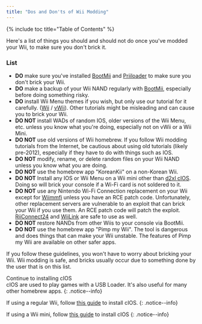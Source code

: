 ```yaml
---
title: "Dos and Don'ts of Wii Modding"
---
```


{% include toc title="Table of Contents" %}

Here's a list of things you should and should not do once you've modded your Wii, to make sure you don't brick it.

### List

+ **DO** make sure you've installed [BootMii](bootmii) and [Priiloader](priiloader) to make sure you don't brick your Wii.
+ **DO** make a backup of your Wii NAND regularly with [BootMii](bootmii), especially before doing something risky.
+ **DO** install Wii Menu themes if you wish, but only use our tutorial for it carefully. ([Wii](themes) / [vWii](themes-vwii)). Other tutorials might be misleading and can cause you to brick your Wii.
+ **DO NOT** install WADs of random IOS, older versions of the Wii Menu, etc. unless you know what you're doing, especially not on vWii or a Wii Mini.
+ **DO NOT** use old versions of Wii homebrew. If you follow Wii modding tutorials from the Internet, be cautious about using old tutorials (likely pre-2012), especially if they have to do with things such as IOS.
+ **DO NOT** modify, rename, or delete random files on your Wii NAND unless you know what you are doing.
+ **DO NOT** use the homebrew app "KoreanKii" on a non-Korean Wii.
+ **DO NOT** Install any IOS or Wii Menu on a Wii mini other than [d2xl cIOS](cios-mini). Doing so will brick your console if a Wi-Fi card is not soldered to it.
+ **DO NOT** use any Nintendo Wi-Fi Connection replacement on your Wii except for [Wiimmfi](wiimmfi) unless you have an RCE patch code. Unfortunately, other replacement servers are vulnerable to an exploit that can brick your Wii if you use them. An RCE patch code will patch the exploit. [RiiConnect24](riiconnect24) and [WiiLink](wiilink) are safe to use as well.
+ **DO NOT** restore NANDs from other Wiis to your console via BootMii.
+ **DO NOT** use the homebrew app "Pimp my Wii". The tool is dangerous and does things that can make your Wii unstable. The features of Pimp my Wii are available on other safer apps.

If you follow these guidelines, you won't have to worry about bricking your Wii. Wii modding is safe, and bricks usually occur due to something done by the user that is on this list.

Continue to installing cIOS<br>
cIOS are used to play games with a USB Loader. It's also useful for many other homebrew apps.
{: .notice--info}

If using a regular Wii, follow [this guide](cios) to install cIOS.
{: .notice--info}

If using a Wii mini, follow [this guide](cios-mini) to install cIOS
{: .notice--info}
